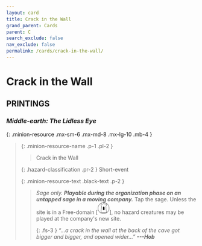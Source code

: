 ```yaml
---
layout: card
title: Crack in the Wall
grand_parent: Cards
parent: C
search_exclude: false
nav_exclude: false
permalink: /cards/crack-in-the-wall/
---
```


# Crack in the Wall


## PRINTINGS


### _Middle-earth: The Lidless Eye_

{: .minion-resource .mx-sm-6 .mx-md-8 .mx-lg-10 .mb-4 }
> {: .minion-resource-name .p-1 .pl-2 }
> > <div class="hazard-mp"></div>
> > <div class="card-name">Crack in the Wall</div>
>
> {: .hazard-classification .pr-2 }
> Short-event
>
> {: .minion-resource-text .black-text .p-2 }
> > _Sage only._ ***Playable during the organization phase on an untapped sage in a moving company.*** Tap the sage. Unless the site is in a Free-domain <nobr>[<img src="/assets/images/free-domain.svg">]</nobr>, no hazard creatures may be played at the company's new site.   
> > 
> > {: .fs-3 } 
> > _“...a crack in the wall at the back of the cave got bigger and bigger, and opened wider...”_ ***---&#65279;Hob*** 
> 
